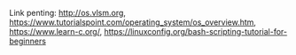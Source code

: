 Link penting: http://os.vlsm.org, https://www.tutorialspoint.com/operating_system/os_overview.htm, https://www.learn-c.org/, https://linuxconfig.org/bash-scripting-tutorial-for-beginners
